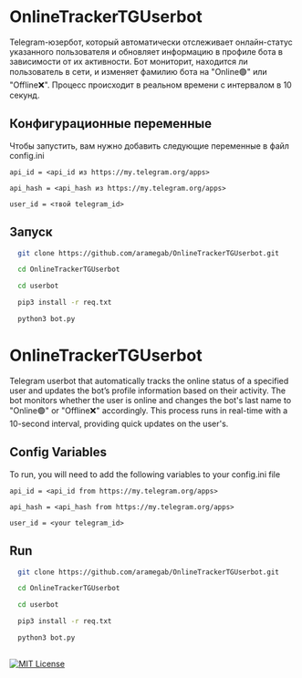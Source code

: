 # OnlineTrackerTGUserbot

Telegram-юзербот, который автоматически отслеживает онлайн-статус указанного пользователя и обновляет информацию в профиле бота в зависимости от их активности. Бот мониторит, находится ли пользователь в сети, и изменяет фамилию бота на "Online🟢" или "Offline❌". Процесс происходит в реальном времени с интервалом в 10 секунд.

## Конфигурационные переменные

Чтобы запустить, вам нужно добавить следующие переменные в файл config.ini

`api_id = <api_id из https://my.telegram.org/apps>`

`api_hash = <api_hash из https://my.telegram.org/apps>`

`user_id = <твой telegram_id>`


## Запуск

```bash
  git clone https://github.com/aramegab/OnlineTrackerTGUserbot.git
```
```bash
  cd OnlineTrackerTGUserbot
```
```bash
  cd userbot
```
```bash
  pip3 install -r req.txt
```
```bash
  python3 bot.py
```

## 

# OnlineTrackerTGUserbot

Telegram userbot that automatically tracks the online status of a specified user and updates the bot’s profile information based on their activity. The bot monitors whether the user is online and changes the bot's last name to "Online🟢" or "Offline❌" accordingly. This process runs in real-time with a 10-second interval, providing quick updates on the user's.

## Config Variables

To run, you will need to add the following variables to your config.ini file

`api_id = <api_id from https://my.telegram.org/apps>`

`api_hash = <api_hash from https://my.telegram.org/apps>`

`user_id = <your telegram_id>`


## Run

```bash
  git clone https://github.com/aramegab/OnlineTrackerTGUserbot.git
```
```bash
  cd OnlineTrackerTGUserbot
```
```bash
  cd userbot
```
```bash
  pip3 install -r req.txt
```
```bash
  python3 bot.py
```

## 

[![MIT License](https://img.shields.io/badge/License-MIT-green.svg)](https://choosealicense.com/licenses/mit/)
